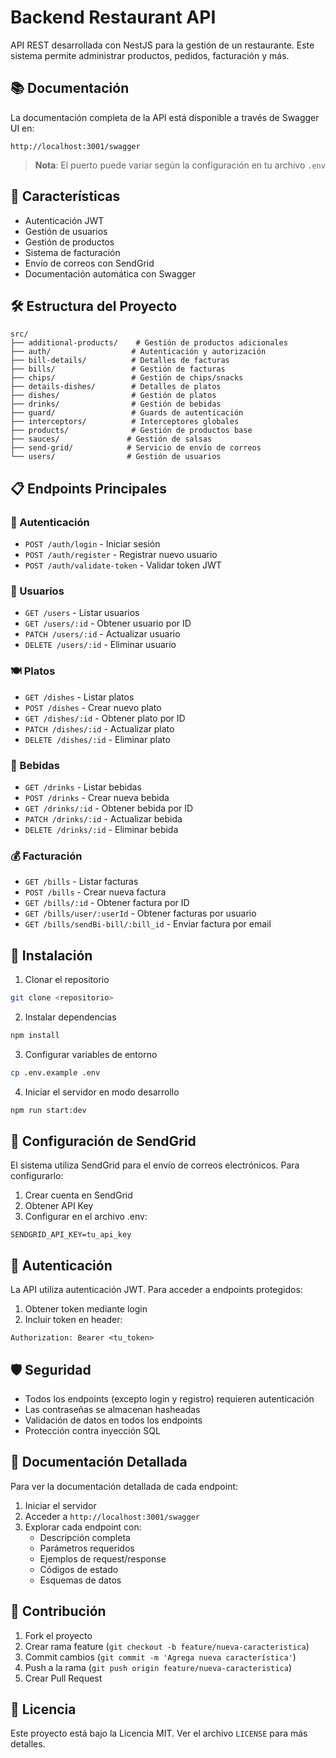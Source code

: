 # Backend Restaurant API

API REST desarrollada con NestJS para la gestión de un restaurante. Este sistema permite administrar productos, pedidos, facturación y más.

## 📚 Documentación

La documentación completa de la API está disponible a través de Swagger UI en:

```
http://localhost:3001/swagger
```

> **Nota**: El puerto puede variar según la configuración en tu archivo `.env`

## 🚀 Características

- Autenticación JWT
- Gestión de usuarios
- Gestión de productos
- Sistema de facturación
- Envío de correos con SendGrid
- Documentación automática con Swagger

## 🛠️ Estructura del Proyecto

```
src/
├── additional-products/    # Gestión de productos adicionales
├── auth/                  # Autenticación y autorización
├── bill-details/          # Detalles de facturas
├── bills/                 # Gestión de facturas
├── chips/                 # Gestión de chips/snacks
├── details-dishes/        # Detalles de platos
├── dishes/                # Gestión de platos
├── drinks/                # Gestión de bebidas
├── guard/                 # Guards de autenticación
├── interceptors/          # Interceptores globales
├── products/              # Gestión de productos base
├── sauces/               # Gestión de salsas
├── send-grid/            # Servicio de envío de correos
└── users/                # Gestión de usuarios
```

## 📋 Endpoints Principales

### 🔐 Autenticación

- `POST /auth/login` - Iniciar sesión
- `POST /auth/register` - Registrar nuevo usuario
- `POST /auth/validate-token` - Validar token JWT

### 👤 Usuarios

- `GET /users` - Listar usuarios
- `GET /users/:id` - Obtener usuario por ID
- `PATCH /users/:id` - Actualizar usuario
- `DELETE /users/:id` - Eliminar usuario

### 🍽️ Platos

- `GET /dishes` - Listar platos
- `POST /dishes` - Crear nuevo plato
- `GET /dishes/:id` - Obtener plato por ID
- `PATCH /dishes/:id` - Actualizar plato
- `DELETE /dishes/:id` - Eliminar plato

### 🥤 Bebidas

- `GET /drinks` - Listar bebidas
- `POST /drinks` - Crear nueva bebida
- `GET /drinks/:id` - Obtener bebida por ID
- `PATCH /drinks/:id` - Actualizar bebida
- `DELETE /drinks/:id` - Eliminar bebida

### 💰 Facturación

- `GET /bills` - Listar facturas
- `POST /bills` - Crear nueva factura
- `GET /bills/:id` - Obtener factura por ID
- `GET /bills/user/:userId` - Obtener facturas por usuario
- `GET /bills/sendBi-bill/:bill_id` - Enviar factura por email

## 🔧 Instalación

1. Clonar el repositorio

```bash
git clone <repositorio>
```

2. Instalar dependencias

```bash
npm install
```

3. Configurar variables de entorno

```bash
cp .env.example .env
```

4. Iniciar el servidor en modo desarrollo

```bash
npm run start:dev
```

## 📨 Configuración de SendGrid

El sistema utiliza SendGrid para el envío de correos electrónicos. Para configurarlo:

1. Crear cuenta en SendGrid
2. Obtener API Key
3. Configurar en el archivo .env:

```env
SENDGRID_API_KEY=tu_api_key
```

## 🔑 Autenticación

La API utiliza autenticación JWT. Para acceder a endpoints protegidos:

1. Obtener token mediante login
2. Incluir token en header:

```
Authorization: Bearer <tu_token>
```

## 🛡️ Seguridad

- Todos los endpoints (excepto login y registro) requieren autenticación
- Las contraseñas se almacenan hasheadas
- Validación de datos en todos los endpoints
- Protección contra inyección SQL

## 📝 Documentación Detallada

Para ver la documentación detallada de cada endpoint:

1. Iniciar el servidor
2. Acceder a `http://localhost:3001/swagger`
3. Explorar cada endpoint con:
   - Descripción completa
   - Parámetros requeridos
   - Ejemplos de request/response
   - Códigos de estado
   - Esquemas de datos

## 🤝 Contribución

1. Fork el proyecto
2. Crear rama feature (`git checkout -b feature/nueva-caracteristica`)
3. Commit cambios (`git commit -m 'Agrega nueva característica'`)
4. Push a la rama (`git push origin feature/nueva-caracteristica`)
5. Crear Pull Request

## 📄 Licencia

Este proyecto está bajo la Licencia MIT. Ver el archivo `LICENSE` para más detalles.
